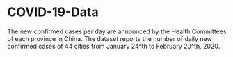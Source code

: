 # COVID-19-Data
The new confirmed cases per day  are announced  by the Health Committees of each  province in China. The dataset reports the number of daily new confirmed cases of 44 cities from January 24^th to February 20^th, 2020.
